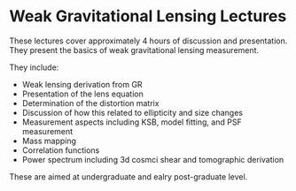 # Weak Gravitational Lensing Lectures

These lectures cover approximately 4 hours of discussion and presentation. 
They present the basics of weak gravitational lensing measurement. 

They include: 

- Weak lensing derivation from GR
- Presentation of the lens equation 
- Determination of the distortion matrix 
- Discussion of how this related to ellipticity and size changes
- Measurement aspects including KSB, model fitting, and PSF measurement 
- Mass mapping 
- Correlation functions 
- Power spectrum including 3d cosmci shear and tomographic derivation

These are aimed at undergraduate and ealry post-graduate level.